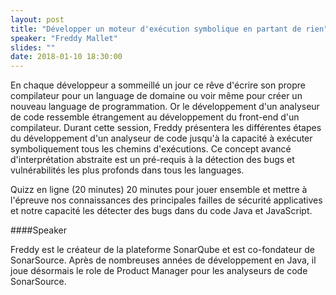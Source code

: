 ```yaml
---
layout: post
title: "Développer un moteur d'exécution symbolique en partant de rien"
speaker: "Freddy Mallet"
slides: ""
date: 2018-01-10 18:30:00
---
```

En chaque développeur a sommeillé un jour ce rêve d'écrire son propre compilateur pour un language de domaine ou voir même pour créer un nouveau language de programmation. Or le développement d'un analyseur de code ressemble étrangement au développement du front-end d'un compilateur. Durant cette session, Freddy présentera les différentes étapes du développement d'un analyseur de code jusqu'à la capacité à exécuter symboliquement tous les chemins d'exécutions. Ce concept avancé d'interprétation abstraite est un pré-requis à la détection des bugs et vulnérabilités les plus profonds dans tous les languages.

Quizz en ligne (20 minutes)
20 minutes pour jouer ensemble et mettre à l'épreuve nos connaissances des principales failles de sécurité applicatives et notre capacité les détecter des bugs dans du code Java et JavaScript.

####Speaker

Freddy est le créateur de la plateforme SonarQube et est co-fondateur de SonarSource. Après de nombreuses années de développement en Java, il joue désormais le role de Product Manager pour les analyseurs de code SonarSource.
